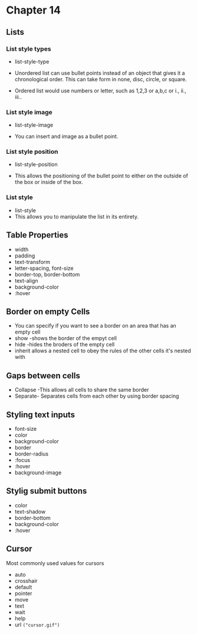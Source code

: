 # Chapter 14

## Lists 

### List style types

- list-style-type

- Unordered list can use bullet points instead of an object that gives it a chronological order.  This can take form in none, disc, circle, or square.  
- Ordered list would use numbers or letter, such as 1,2,3 or a,b,c or i., ii., iii..

### List style image

- list-style-image

- You can insert and image as a bullet point.

### List style position

- list-style-position

- This allows the positioning of the bullet point to either on the outside of the box or inside of the box.

### List style

- list-style
- This allows you to manipulate the list in its entirety.

## Table Properties

- width
- padding
- text-transform
- letter-spacing, font-size
- border-top, border-bottom
- text-align
- background-color
- :hover

## Border on empty Cells

- You can specify if you want to see a border on an area that has an empty cell 
- show -shows the border of the empyt cell
- hide -hides the broders of the empty cell
- inherit allows a nested cell to obey the rules of the other cells it's nested with  

## Gaps between cells

- Collapse -This allows all cells to  share the same border 
- Separate- Separates cells from each other by using border spacing  

## Styling text inputs

- font-size
- color 
- background-color
- border
- border-radius
- :focus
- :hover
- background-image

## Stylig submit buttons

- color
- text-shadow
- border-bottom
- background-color
- :hover

## Cursor

Most commonly used values for cursors

- auto
- crosshair
- default
- pointer
- move
- text
- wait
- help
- url `("cursor.gif")`
